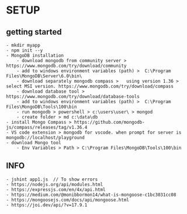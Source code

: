 # SETUP
## getting started
    - mkdir myapp
    - npm init --y
    - MongoDB installation
        - download mongodb from community server >  https://www.mongodb.com/try/download/community 
        - add to windows environment variables (path) >  C:\Program Files\MongoDB\Server\6.0\bin\ 
        - download separately mongodb compass >   using version 1.36 > select MSI version. https://www.mongodb.com/try/download/compass
        - download database tool > https://www.mongodb.com/try/download/database-tools
        - add to windows environment variables (path) >  C:\Program Files\MongoDB\Tools\100\bin
        - run mongodb > powershell > c:\users\user\ > mongod
        - create folder > md c:\data\db
    - install Mongo Compass > https://github.com/mongodb-js/compass/releases/tag/v1.36.4
    - VS code extension > mongodb for vscode. when prompt for server is mongodb://localhost/playground
    - download Mongo tool
        - Env Variables > Path > C:\Program Files\MongoDB\Tools\100\bin 
## INFO
    - jshint app1.js  // To show errors
    - https://nodejs.org/api/modules.html
    - https://expressjs.com/en/4x/api.html
    - https://medium.com/@monibbormon14/what-is-mongoose-c1bc3031cc08
    - https://mongoosejs.com/docs/api/mongoose.html
    - https://joi.dev/api/?v=17.9.1


